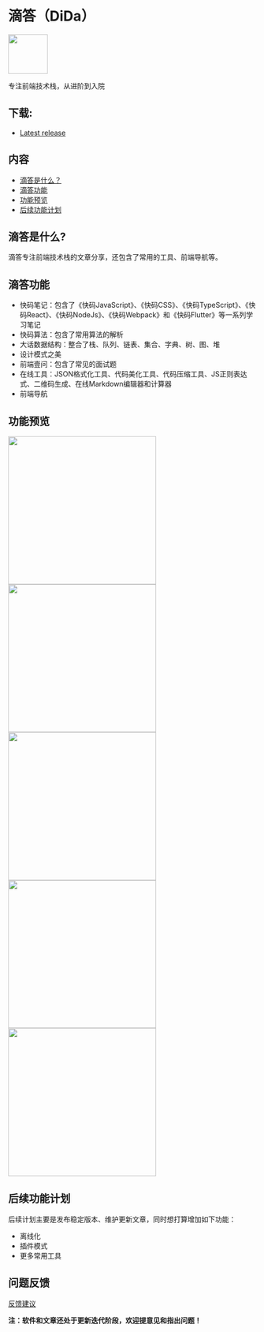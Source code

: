 # 滴答（DiDa）

<img src="https://imagecloud.laixiazheteng.com/f70c2202202111042141097.png" width="80" /> 

专注前端技术栈，从进阶到入院

## 下载:

* [Latest release](https://github.com/IronPans/dida_centre/releases/tag/v0.0.11-beta.0)


## 内容

- [滴答是什么？](#滴答是什么)
- [滴答功能](#滴答功能)
- [功能预览](#功能预览)
- [后续功能计划](#后续功能计划)

## 滴答是什么?

滴答专注前端技术栈的文章分享，还包含了常用的工具、前端导航等。

## 滴答功能

- 快码笔记：包含了《快码JavaScript》、《快码CSS》、《快码TypeScript》、《快码React》、《快码NodeJs》、《快码Webpack》和《快码Flutter》等一系列学习笔记
- 快码算法：包含了常用算法的解析
- 大话数据结构：整合了栈、队列、链表、集合、字典、树、图、堆
- 设计模式之美
- 前端壹问：包含了常见的面试题
- 在线工具：JSON格式化工具、代码美化工具、代码压缩工具、JS正则表达式、二维码生成、在线Markdown编辑器和计算器
- 前端导航

## 功能预览

<img src="https://user-images.githubusercontent.com/21237131/153531394-2b4a30c6-6e85-4427-b531-0ab9d7dcae1f.png" width="300" /> <img src="https://user-images.githubusercontent.com/21237131/153575933-388acb7f-623b-4603-b8bc-8f15957c2e38.png" width="300" /> <img src="https://user-images.githubusercontent.com/21237131/153575941-03df514f-9910-4cf8-99de-0471f007b51d.png" width="300" /> <img src="https://user-images.githubusercontent.com/21237131/153576411-a3482496-67f6-47e0-bcf2-9f831ba25815.png" width="300" /> <img src="https://user-images.githubusercontent.com/21237131/153576574-ad70a9e7-4fd4-4a87-a93c-216e4bcc2430.png" width="300" /> 

## 后续功能计划

后续计划主要是发布稳定版本、维护更新文章，同时想打算增加如下功能：
- 离线化
- 插件模式
- 更多常用工具

## 问题反馈

[反馈建议](https://github.com/IronPans/dida_centre/issues)

**注：软件和文章还处于更新迭代阶段，欢迎提意见和指出问题！**
